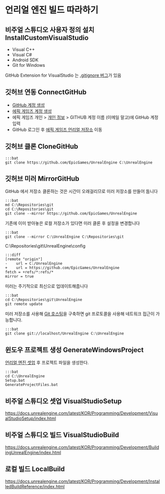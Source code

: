 # 언리얼 엔진 빌드 따라하기

## 비주얼 스튜디오 사용자 정의 설치 InstallCustomVisualStudio

* Visual C++
* Visual C#
* Android SDK
* Git for Windows

GitHub Extension for VisualStudio 는 [.gitignore 버그](github_ext_for_vs_ue4_gitignore_issue.md)가 있음

## 깃허브 연동 ConnectGitHub

* [GitHub 계정 생성](https://github.com/)
* [에픽 게임즈 계정 생성](https://docs.unrealengine.com/latest/KOR/GettingStarted/Installation/index.html#bookmark1>)
* 에픽 게임즈 개인 > [개인 정보](https://www.unrealengine.com/dashboard/settings) > GITHUB 계정 이름 (이메일 말고)에 GitHub 계정 입력 
* GitHub 로그인 후 [에픽 게임즈 언리얼 저장소](https://github.com/epicgames/unrealengine/) 이동

## 깃허브 클론 CloneGitHub

    :::bat
    git clone https://github.com/EpicGames/UnrealEngine C:\UnrealEngine

## 깃허브 미러 MirrorGitHub

GitHub 에서 저장소 클론하는 것은 시간이 오래걸리므로 미러 저장소를 만들어 둡니다

    :::bat
    md C:\Repositories\git
    cd C:\Repositories\git
    git clone --mirror https://github.com/EpicGames/UnrealEngine

기존에 이미 받아놓은 로컬 저장소가 있다면 미러 클론 후 설정을 변경합니다

    :::bat
    git clone --mirror C:\UnrealEngine C:\Repositories\git

C:\Repositories\git\UnrealEngine\config 
    
    :::diff     
    [remote "origin"]
    -    url = C:/UnrealEngine
    +    url = https://github.com/EpicGames/UnrealEngine
    fetch = +refs/*:refs/*
    mirror = true

미러는 주기적으로 최신으로 업데이트해줍니다

    :::bat
    cd C:\Repositories\git\UnrealEngine
    git remote update

미러 저장소를 사용해 [Git 호스팅](windows_git_hosting_digest.md)을 구축하면 git 프로토콜을 사용해 네트워크 접근이 가능합니다.

    :::bat
    git clone git://localhost/UnrealEngine C:\UnrealEngine

## 윈도우 프로젝트 생성 GenerateWindowsProject

[언리얼 엔진 셋업](ue4_setup_digest.md) 후 프로젝트 파일을 생성한다.

    :::bat
    cd C:\UnrealEngine
    Setup.bat 
    GenerateProjectFiles.bat

## 비주얼 스튜디오 셋업 VisualStudioSetup

<https://docs.unrealengine.com/latest/KOR/Programming/Development/VisualStudioSetup/index.html>

## 비주얼 스튜디오 빌드 VisualStudioBuild

<https://docs.unrealengine.com/latest/KOR/Programming/Development/BuildingUnrealEngine/index.html>


## 로컬 빌드 LocalBuild

<https://docs.unrealengine.com/latest/KOR/Programming/Development/InstalledBuildReference/index.html>
